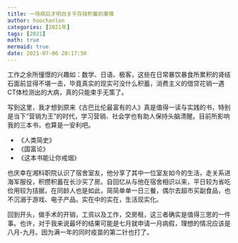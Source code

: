 ```yaml
---
title: 一场病后才明白关于存钱积蓄的事情
author: hoochanlon
categories: [2021年]
tags: [2021]
math: true
mermaid: true
date: 2021-07-06 20:17:50
---
```


工作之余所憧憬的兴趣如：数学、日语、极客，这些在日常暴饮暴食所累积的肾结石面前显得不堪一击，毕竟真实的现实可没什么积蓄，消费主义的借贷花销一遇CT体检测出的大病，真的只能束手无策了。

<!-- more -->

写到这里，我才想到原来《古巴比伦最富有的人》真是值得一读与实践的书，特别是当下“营销为王”的时代，学习营销、社会学也有助人保持头脑清醒。目前所影响我的三本书，也算是一安利吧。

* 《人类简史》
* 《国富论》
* 《这本书能让你戒烟》

也庆幸在湘科职院认识了宿舍室友，他分享了其中一位室友如今的生活，走关系进海军服役，积攒积蓄在长沙买了房。自回忆从与他在宿舍相识以来，平日较为省吃俭用较为拮据，在同龄人也是如此，简简单单一日三餐，偶尔去超市买副食品，也不沉溺于游戏、电子产品。实在中的实在，生活现实化。

回到开头，做手术的开销，工资以及工作，交房租，这三者确实是值得三思的一件事。也许，对于我来说最坏的结果可能是七月就申请一月病假，理想的情况应该是八月-九月。因为满一年的同时疫苗的第二针也打了。
